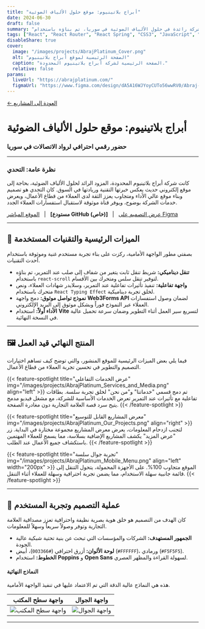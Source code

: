 ```yaml
---
title: "أبراج بلاتينيوم: موقع حلول الألياف الضوئية"
date: 2024-06-30
draft: false
summary: "دراسة حالة كاملة حول تصميم وتطوير موقع إلكتروني حديث ومتجاوب لشركة رائدة في حلول الألياف الضوئية في سوريا، تم بناؤه باستخدام React.js وVite."
tags: ["React", "React Router", "React Spring", "CSS3", "JavaScript", "Vite", "UI/UX", "Web3Forms"]
disableShare: true
cover:
  image: "/images/projects/AbrajPlatinum_Cover.png"
  alt: "الصفحة الرئيسية لموقع أبراج بلاتينيوم"
  caption: "الصفحة الرئيسية لشركة أبراج بلاتينيوم المحدودة."
  relative: false
params:
  liveUrl: "https://abrajplatinum.com/"
  figmaUrl: "https://www.figma.com/design/dA5A16WJYoyCUTo56wwRV0/Abraj-Platinum?node-id=0-1"
---
```


[← العودة إلى المشاريع](/ar/projects/)

# أبراج بلاتينيوم: موقع حلول الألياف الضوئية
### حضور رقمي احترافي لرواد الاتصالات في سوريا

---

### نظرة عامة: التحدي

كانت شركة أبراج بلاتينيوم المحدودة، المزود الرائد لحلول الألياف الضوئية، بحاجة إلى موقع إلكتروني حديث يعكس خبرتها التقنية وريادتها في السوق. كان التحدي هو تصميم وبناء موقع عالي الأداء ومتجاوب يعزز الثقة لدى العملاء من قطاع الأعمال، ويعرض خدمات الشركة بوضوح، ويوفر قناة موثوقة لاستقبال استفسارات العملاء الجدد.

[الموقع المباشر](https://abrajplatinum.com) &nbsp; | &nbsp; **[مستودع GitHub (خاص)]** &nbsp; | &nbsp; [عرض التصميم على Figma](https://www.figma.com/design/dA5A16WJYoyCUTo56wwRV0/Abraj-Platinum?node-id=0-1)

---

## 🎯 الميزات الرئيسية والتقنيات المستخدمة

بصفتي مطور الواجهة الأمامية، ركزت على بناء تجربة مستخدم غنية وموثوقة باستخدام أحدث التقنيات.

* **تنقل ديناميكي:** شريط تنقل ثابت يتغير من شفاف إلى صلب عند التمرير، تم بناؤه باستخدام `react-scroll` لتوفير تنقل سلس ومتحرك بين الأقسام.
* **واجهة تفاعلية:** تنفيذ تأثيرات تفاعلية عند التمرير، وسلايدر شهادات العملاء، ونص متحرك باستخدام `React Typing Effect` لخلق تجربة ديناميكية.
* **نموذج تواصل موثوق:** دمج واجهة **Web3Forms API** لضمان وصول استفسارات العملاء عبر النموذج فوراً وبشكل موثوق إلى البريد الإلكتروني.
* **الأداء أولاً:** استخدام **Vite** لتسريع سير العمل أثناء التطوير وضمان سرعة تحميل عالية في النسخة النهائية.

---

## 🖼️ المنتج النهائي قيد العمل

فيما يلي بعض الميزات الرئيسية للموقع المنشور، والتي توضح كيف تساهم اختيارات التصميم والتطوير في تحسين تجربة العملاء من قطاع الأعمال.

{{< feature-spotlight title="عرض الخدمات التفاعلي" img="/images/projects/AbrajPlatinum_Services_and_Media.png" align="left" >}}
تم دمج قسمي "خدماتنا" و"من نحن" لخلق تجربة سلسة. بطاقات تفاعلية مع تأثيرات عند التمرير تعرض الخدمات الأساسية للشركة، مع مشغل فيديو مدمج يتيح سرد قصة العلامة التجارية دون مغادرة الصفحة.
{{< /feature-spotlight >}}

{{< feature-spotlight title="معرض المشاريع القابل للتوسيع" img="/images/projects/AbrajPlatinum_Our_Projects.png" align="right" >}}
لتجنب ازدحام المعلومات، يعرض معرض المشاريع مجموعة مختارة في البداية. زر "عرض المزيد" يكشف المشاريع الإضافية بسلاسة، مما يسمح للعملاء المهتمين باستكشاف جميع الأعمال عند الطلب.
{{< /feature-spotlight >}}

{{< feature-spotlight title="تجربة جوال سلسة" img="/images/projects/AbrajPlatinum_Mobile_Menu.png" align="left" width="200px" >}}
الموقع متجاوب 100%. على الأجهزة المحمولة، يتحول التنقل إلى قائمة جانبية سهلة الاستخدام، مما يضمن تجربة احترافية وسهلة للعملاء أثناء التنقل.
{{< /feature-spotlight >}}

---

## 🎨 عملية التصميم وتجربة المستخدم

كان الهدف من التصميم هو خلق هوية بصرية نظيفة واحترافية تعزز مصداقية العلامة التجارية وتوفر وصولاً سريعاً وسهلاً للمعلومات.

* **الجمهور المستهدف:** الشركات والمؤسسات التي تبحث عن بنية تحتية شبكية عالية الجودة.
* **لوحة الألوان:** أزرق احترافي (`#003366`)، أبيض (`#FFFFFF`)، ورمادي (`#F5F5F5`).
* **الخطوط:** استخدام **Poppins** و **Open Sans** لسهولة القراءة والمظهر العصري.

#### النماذج النهائية
هذه هي النماذج عالية الدقة التي تم الاعتماد عليها في تنفيذ الواجهة الأمامية.

| واجهة سطح المكتب | واجهة الجوال |
|:---:|:---:|
| ![واجهة سطح المكتب](/images/projects/AbrajPlatinum_MacBook_Pro_1.png) | ![واجهة الجوال](/images/projects/AbrajPlatinum_iPhone_X_1.png) |

---